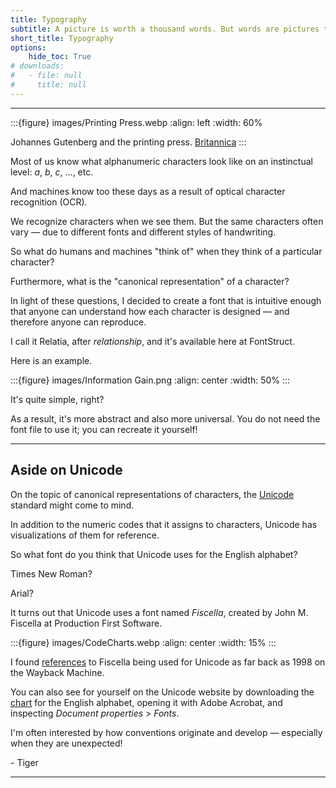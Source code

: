 ```yaml
---
title: Typography
subtitle: A picture is worth a thousand words. But words are pictures too.
short_title: Typography
options:
    hide_toc: True
# downloads:
#   - file: null
#     title: null
---
```


---

:::{figure} images/Printing Press.webp
:align: left
:width: 60%

Johannes Gutenberg and the printing press. [Britannica](https://www.britannica.com/biography/Johannes-Gutenberg)
:::

Most of us know what alphanumeric characters look like on an instinctual level: _a_, _b_, _c_, ..., etc.

And machines know too these days as a result of optical character recognition (OCR).

We recognize characters when we see them. But the same characters often vary — due to different fonts and different styles of handwriting.

So what do humans and machines "think of" when they think of a particular character?

Furthermore, what is the "canonical representation" of a character?

In light of these questions, I decided to create a font that is intuitive enough that anyone can understand how each character is designed — and therefore anyone can reproduce.

I call it Relatia, after _relationship_, and it's available here at FontStruct.

Here is an example.

:::{figure} images/Information Gain.png
:align: center
:width: 50%
:::

It's quite simple, right?

As a result, it's more abstract and also more universal. You do not need the font file to use it; you can recreate it yourself!

---

## Aside on Unicode

On the topic of canonical representations of characters, the [Unicode](https://en.wikipedia.org/wiki/Unicode) standard might come to mind.

In addition to the numeric codes that it assigns to characters, Unicode has visualizations of them for reference.

So what font do you think that Unicode uses for the English alphabet?

Times New Roman?

Arial?

It turns out that Unicode uses a font named _Fiscella_, created by John M. Fiscella at Production First Software.

:::{figure} images/CodeCharts.webp
:align: center
:width: 15%
:::

I found [references](https://web.archive.org/web/19980126170356/http://www.unicode.org/unicode/uni2book/u2fonts.html) to Fiscella being used for Unicode as far back as 1998 on the Wayback Machine.

You can also see for yourself on the Unicode website by downloading the [chart](https://www.unicode.org/charts/PDF/U0000.pdf) for the English alphabet, opening it with Adobe Acrobat, and inspecting _Document properties_ > _Fonts_.

I'm often interested by how conventions originate and develop — especially when they are unexpected!

\- Tiger

---
